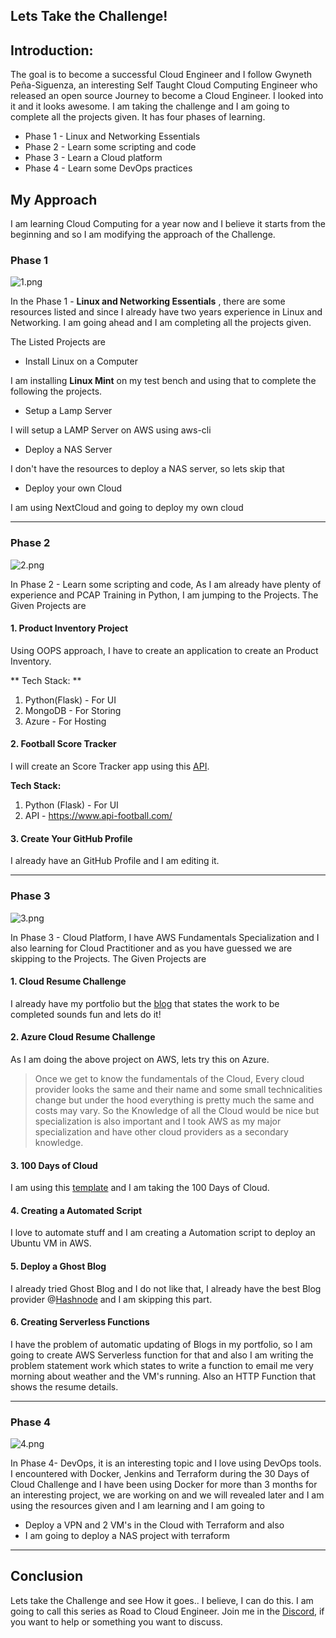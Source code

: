 ## Lets Take the Challenge!

## Introduction:
The goal is to become a successful Cloud Engineer and  I follow Gwyneth Peña-Siguenza, an interesting Self Taught Cloud Computing Engineer who released an open source Journey to become a Cloud Engineer. I looked into it and it looks awesome. I am taking the challenge and I am going to complete all the projects given. It has four phases of learning.

- Phase 1 - Linux and Networking Essentials
- Phase 2 - Learn some scripting and code
- Phase 3 - Learn a Cloud platform
- Phase 4 - Learn some DevOps practices

## My Approach

I am learning Cloud Computing for a year now and I believe it starts from the beginning and so I am modifying the approach of the Challenge.

### Phase 1

![1.png](https://cdn.hashnode.com/res/hashnode/image/upload/v1627288063573/UHeoVejxE.png)

In the Phase 1 - **Linux and Networking Essentials** , there are some resources listed and since I already have two years experience in Linux and Networking. I am going ahead and I am completing all the projects given.

The Listed Projects are 

- Install Linux on a Computer

I am installing **Linux Mint** on my test bench and using that to complete the following the projects.

- Setup a Lamp Server

I will setup a LAMP Server on AWS using aws-cli

- Deploy a NAS Server

I don't have the resources to deploy a NAS server, so lets skip that

- Deploy your own Cloud

I am using NextCloud and going to deploy my own cloud

---

### Phase 2

![2.png](https://cdn.hashnode.com/res/hashnode/image/upload/v1627288176259/uGy7FFrrW.png)

In Phase 2 - Learn some scripting and code, As I am already have plenty of experience and PCAP Training in Python, I am jumping to the Projects. The Given Projects are

#### 1. Product Inventory Project

Using OOPS approach, I have to create an application to create an Product Inventory.

** Tech Stack: **
1. Python(Flask) - For UI
2. MongoDB - For Storing
3. Azure - For Hosting


#### 2. Football Score Tracker

I will create an Score Tracker app using this [API](https://www.api-football.com/). 

**Tech Stack:**
1. Python (Flask) - For UI
2. API - https://www.api-football.com/


#### 3. Create Your GitHub Profile 
I already have an GitHub Profile and I am editing it.

---

### Phase 3 

![3.png](https://cdn.hashnode.com/res/hashnode/image/upload/v1627288547762/7VlfrPj8-.png)

In Phase 3 - Cloud Platform, I have AWS Fundamentals Specialization and I also learning for Cloud Practitioner and as you have guessed we are skipping to the Projects. The Given Projects are

#### 1. Cloud Resume Challenge
I already have my portfolio but the [blog](https://forrestbrazeal.com/2020/04/23/the-cloud-resume-challenge/) that states the work to be completed sounds fun and lets do it!


#### 2. Azure Cloud Resume Challenge
As I am doing the above project on AWS, lets try this on Azure. 

>Once we get to know the fundamentals of the Cloud, Every cloud provider looks the same and their name and some small technicalities change but under the hood everything is pretty much the same and costs may vary. So the Knowledge of all the Cloud would be nice but specialization is also important and I took AWS as my major specialization and have other cloud providers as a secondary knowledge.

#### 3. 100 Days of Cloud

I am using this [template](https://github.com/100DaysOfCloud/100DaysOfCloud) and I am taking the 100 Days of Cloud.

#### 4. Creating a Automated Script

I love to automate stuff and I am creating a Automation script to deploy an Ubuntu VM in AWS.

#### 5. Deploy a Ghost Blog

I already tried Ghost Blog and I do not like that, I already have the best Blog provider @[Hashnode](@hashnode) and I am skipping this part.

#### 6. Creating Serverless Functions

I have the problem of automatic updating of Blogs in my portfolio, so I am going to create AWS Serverless function for that and also I am writing the problem statement work which states to write a function to email me very morning about weather and the VM's running. Also an HTTP Function that shows the resume details.

---

### Phase 4


![4.png](https://cdn.hashnode.com/res/hashnode/image/upload/v1627288675437/9HviMIYjF.png)

In Phase 4- DevOps, it is an interesting topic and I love using DevOps tools. I encountered with Docker, Jenkins and Terraform during the 30 Days of Cloud Challenge and I have been using Docker for more than 3 months for an interesting project, we are working on and we will revealed later and I am using the resources given and I am learning and I am going to 

- Deploy a VPN and 2 VM's in the Cloud with Terraform and also
- I am going to deploy a NAS project with terraform

---

## Conclusion

Lets take the Challenge and see How it goes.. I believe, I can do this. I am going to call this series as Road to Cloud Engineer. Join me in the [Discord](https://discord.gg/qZbxkqDfsP), if you want to help or something you want to discuss.